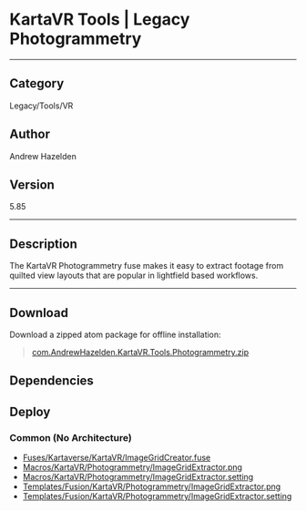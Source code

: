# KartaVR Tools | Legacy Photogrammetry
___

## Category
Legacy/Tools/VR

## Author
Andrew Hazelden

## Version
5.85

___

## Description
<p>The KartaVR Photogrammetry fuse makes it easy to extract footage from quilted view layouts that are popular in lightfield based workflows.</p>

___

## Download

Download a zipped atom package for offline installation:
> [com.AndrewHazelden.KartaVR.Tools.Photogrammetry.zip](https://gitlab.com/WeSuckLess/Reactor/-/archive/master/Reactor-master.zip?path=Atoms/com.AndrewHazelden.KartaVR.Tools.Photogrammetry)  

## Dependencies

## Deploy

### Common (No Architecture)

<ul>
<li><a href="https://gitlab.com/WeSuckLess/Reactor/-/blob/master/Atoms/com.AndrewHazelden.KartaVR.Tools.Photogrammetry/Fuses/Kartaverse/KartaVR/ImageGridCreator.fuse?ref_type=heads">Fuses/Kartaverse/KartaVR/ImageGridCreator.fuse</a></li>
<li><a href="https://gitlab.com/WeSuckLess/Reactor/-/blob/master/Atoms/com.AndrewHazelden.KartaVR.Tools.Photogrammetry/Macros/KartaVR/Photogrammetry/ImageGridExtractor.png?ref_type=heads">Macros/KartaVR/Photogrammetry/ImageGridExtractor.png</a></li>
<li><a href="https://gitlab.com/WeSuckLess/Reactor/-/blob/master/Atoms/com.AndrewHazelden.KartaVR.Tools.Photogrammetry/Macros/KartaVR/Photogrammetry/ImageGridExtractor.setting?ref_type=heads">Macros/KartaVR/Photogrammetry/ImageGridExtractor.setting</a></li>
<li><a href="https://gitlab.com/WeSuckLess/Reactor/-/blob/master/Atoms/com.AndrewHazelden.KartaVR.Tools.Photogrammetry/Templates/Fusion/KartaVR/Photogrammetry/ImageGridExtractor.png?ref_type=heads">Templates/Fusion/KartaVR/Photogrammetry/ImageGridExtractor.png</a></li>
<li><a href="https://gitlab.com/WeSuckLess/Reactor/-/blob/master/Atoms/com.AndrewHazelden.KartaVR.Tools.Photogrammetry/Templates/Fusion/KartaVR/Photogrammetry/ImageGridExtractor.setting?ref_type=heads">Templates/Fusion/KartaVR/Photogrammetry/ImageGridExtractor.setting</a></li>
</ul>
